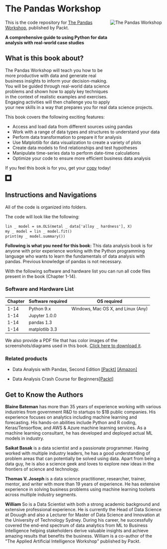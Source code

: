 # The Pandas Workshop

<a href="https://www.packtpub.com/product/the-pandas-workshop/9781800208933?utm_source=github&utm_medium=repository&utm_campaign=9781800208933"><img src="https://static.packt-cdn.com/products/9781800208933/cover/smaller" alt="The Pandas Workshop" height="256px" align="right"></a>

This is the code repository for [The Pandas Workshop](https://www.packtpub.com/product/the-pandas-workshop/9781800208933?utm_source=github&utm_medium=repository&utm_campaign=9781800208933), published by Packt.

**A comprehensive guide to using Python for data analysis with real-world case studies**

## What is this book about?
The Pandas Workshop will teach you how to be more productive with data and generate real business insights to inform your decision-making. You will be guided through real-world data science problems and shown how to apply key techniques in the context of realistic examples and exercises. Engaging activities will then challenge you to apply your new skills in a way that prepares you for real data science projects.

This book covers the following exciting features: 
* Access and load data from different sources using pandas
* Work with a range of data types and structures to understand your data
* Perform data transformation to prepare it for analysis
* Use Matplotlib for data visualization to create a variety of plots
* Create data models to find relationships and test hypotheses
* Manipulate time-series data to perform date-time calculations
* Optimize your code to ensure more efficient business data analysis

If you feel this book is for you, get your [copy](https://www.amazon.com/dp/B09NC5XJ6D) today!

<a href="https://www.packtpub.com/?utm_source=github&utm_medium=banner&utm_campaign=GitHubBanner"><img src="https://raw.githubusercontent.com/PacktPublishing/GitHub/master/GitHub.png" 
alt="https://www.packtpub.com/" border="5" /></a>


## Instructions and Navigations
All of the code is organized into folders.

The code will look like the following:
```
lin _ model = sm.OLS(metal _ data['alloy _ hardness'], X)
my _ model = lin _ model.fit()
print(my _ model.summary())
```

**Following is what you need for this book:**
This data analysis book is for anyone with prior experience working with the Python programming language who wants to learn the fundamentals of data analysis with pandas. Previous knowledge of pandas is not necessary.

With the following software and hardware list you can run all code files present in the book (Chapter 1-14).

### Software and Hardware List


| Chapter  | Software required                    | OS required                        |
| -------- | ------------------------------------ | -----------------------------------|
| 1-14	   | Python 9.x                           | Windows, Mac OS X, and Linux (Any) |
| 1-14	   | Jupyter 1.0.0                        |                                    |
| 1-14	   | pandas 1.3                           |                                    |
| 1-14     | matplotlib 3.3                       |                                    |


We also provide a PDF file that has color images of the screenshots/diagrams used in this book. [Click here to download it](https://static.packt-cdn.com/downloads/9781800208933_ColorImages.pdf).


### Related products <Other books you may enjoy>
* Data Analysis with Pandas, Second Edition [[Packt]](https://www.packtpub.com/product/hands-on-data-analysis-with-pandas-second-edition/9781800563452?utm_source=github&utm_medium=repository&utm_campaign=9781800563452) [[Amazon]](https://www.amazon.com/dp/1800563450)

* Data Analysis Crash Course for Beginners[[Packt]](https://www.packtpub.com/product/data-analysis-crash-course-for-beginners-pandas-python-video/9781803242354?utm_source=github&utm_medium=repository&utm_campaign=9781803242354) 

## Get to Know the Authors
**Blaine Bateman**
 has more than 35 years of experience working with various industries from government R&D to startups to $1B public companies. His experience focuses on analytics including machine learning and forecasting. His hands-on abilities include Python and R coding, Keras/Tensorflow, and AWS & Azure machine learning services. As a machine learning consultant, he has developed and deployed actual ML models in industry.

**Saikat Basak** 
is a data scientist and a passionate programmer. Having worked with multiple industry leaders, he has a good understanding of problem areas that can potentially be solved using data. Apart from being a data guy, he is also a science geek and loves to explore new ideas in the frontiers of science and technology.

**Thomas V. Joseph**
is a data science practitioner, researcher, trainer, mentor, and writer with more than 19 years of experience. He has extensive experience in solving business problems using machine learning toolsets across multiple industry segments.

**William**
So is a Data Scientist with both a strong academic background and extensive professional experience. He is currently the Head of Data Science at Douugh and also a Lecturer for Master of Data Science and Innovation at the University of Technology Sydney.
During his career, he successfully covered the end-end spectrum of data analytics from ML to Business Intelligence helping stakeholders derive valuable insights and achieve amazing results that benefits the business.
William is a co-author of the "The Applied Artificial Intelligence Workshop" published by Packt.
